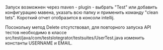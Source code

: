 Запуск возможнен через maven - plugin - выбрать "Test" или добавить конфигурацию мавена, указать всю папку и применить команду "clean tets". 
Короткий отчет отобразится в консоли intellij.


Посокольку метод Delete отсутствовал, для повторного запуска API тестов необходимо в классе 
src/test/java/com/testslotegrator/testsuites/UserTest.java изменить константы USERNAME и EMAIL.
